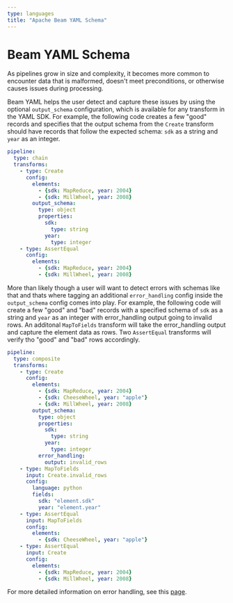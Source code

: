 ```yaml
---
type: languages
title: "Apache Beam YAML Schema"
---
```

<!--
    Licensed to the Apache Software Foundation (ASF) under one
    or more contributor license agreements.  See the NOTICE file
    distributed with this work for additional information
    regarding copyright ownership.  The ASF licenses this file
    to you under the Apache License, Version 2.0 (the
    "License"); you may not use this file except in compliance
    with the License.  You may obtain a copy of the License at

      http://www.apache.org/licenses/LICENSE-2.0

    Unless required by applicable law or agreed to in writing,
    software distributed under the License is distributed on an
    "AS IS" BASIS, WITHOUT WARRANTIES OR CONDITIONS OF ANY
    KIND, either express or implied.  See the License for the
    specific language governing permissions and limitations
    under the License.
-->

# Beam YAML Schema

As pipelines grow in size and complexity, it becomes more common to encounter 
data that is malformed, doesn't meet preconditions, or otherwise causes issues 
during processing.

Beam YAML helps the user detect and capture these issues by using the optional 
`output_schema` configuration, which is available for any transform in the YAML 
SDK. For example, the following code creates a few "good" records and specifies 
that the output schema from the `Create` transform should have records that 
follow the expected schema: `sdk` as a string and `year` as an integer.

```yaml
pipeline:
  type: chain
  transforms:
    - type: Create
      config:
        elements:
          - {sdk: MapReduce, year: 2004}
          - {sdk: MillWheel, year: 2008}
        output_schema:
          type: object
          properties:
            sdk:
              type: string
            year:
              type: integer
    - type: AssertEqual
      config:
        elements:
          - {sdk: MapReduce, year: 2004}
          - {sdk: MillWheel, year: 2008}
```

More than likely though a user will want to detect errors with schemas like 
that and thats where tagging an additional `error_handling` config inside the 
`output_schema` config comes into play. For example, the following code will 
create a few "good" and "bad" records with a specified schema of `sdk` as a 
string and `year` as an integer with error_handling output going to invalid 
rows. An additonal `MapToFields` transform will take the error_handling output 
and capture the element data as rows. Two `AssertEqual` transforms will verify 
tho "good" and "bad" rows accordingly.

```yaml
pipeline:
  type: composite
  transforms:
    - type: Create
      config:
        elements:
          - {sdk: MapReduce, year: 2004}
          - {sdk: CheeseWheel, year: "apple"}
          - {sdk: MillWheel, year: 2008}
        output_schema:
          type: object
          properties:
            sdk:
              type: string
            year:
              type: integer
          error_handling:
            output: invalid_rows
    - type: MapToFields
      input: Create.invalid_rows
      config:
        language: python
        fields: 
          sdk: "element.sdk"
          year: "element.year"   
    - type: AssertEqual
      input: MapToFields
      config:
        elements:
          - {sdk: CheeseWheel, year: "apple"}
    - type: AssertEqual
      input: Create
      config:
        elements:
          - {sdk: MapReduce, year: 2004}
          - {sdk: MillWheel, year: 2008}
```

For more detailed information on error handling, see this [page](https://beam.apache.org/documentation/sdks/yaml-errors/).
